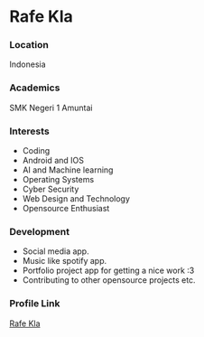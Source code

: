 # Rafe Kla

### Location

Indonesia

### Academics

SMK Negeri 1 Amuntai

### Interests

- Coding
- Android and IOS
- AI and Machine learning
- Operating Systems
- Cyber Security
- Web Design and Technology
- Opensource Enthusiast

### Development

- Social media app.
- Music like spotify app.
- Portfolio project app for getting a nice work :3
- Contributing to other opensource projects etc.

### Profile Link

[Rafe Kla](https://github.com/ssynxx/)
